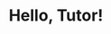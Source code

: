 ---
title: "Hello, Tutor!"
tutorial:
  id: "com.example.tutorials.my-first-tutorial"
  version: 2.1
output: rtutor::tutorial
runtime: shiny_prerendered
---